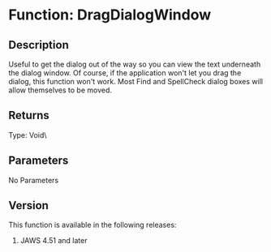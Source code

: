 # Function: DragDialogWindow

## Description

Useful to get the dialog out of the way so you can view the text
underneath the dialog window. Of course, if the application won\'t let
you drag the dialog, this function won\'t work. Most Find and SpellCheck
dialog boxes will allow themselves to be moved.

## Returns

Type: Void\

## Parameters

No Parameters

## Version

This function is available in the following releases:

1.  JAWS 4.51 and later
